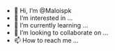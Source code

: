 - 👋 Hi, I’m @Maloispk
- 👀 I’m interested in ...
- 🌱 I’m currently learning ...
- 💞️ I’m looking to collaborate on ...
- 📫 How to reach me ...

<!---
Maloispk/Maloispk is a ✨ special ✨ repository because its `README.md` (this file) appears on your GitHub profile.
You can click the Preview link to take a look at your changes.
--->

